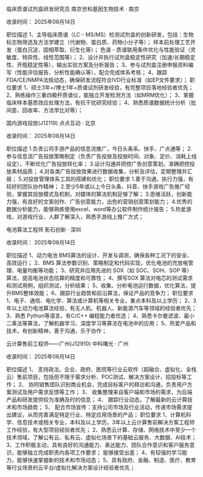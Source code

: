 临床质谱试剂盒研发研究员
南京世和基因生物技术 · 南京

收录时间： 2025年08月14日

职位描述
1、主导临床质谱（LC - MS/MS）检测试剂盒的创新研发，包括：生物标志物筛选及方法学建立（代谢物、蛋白质、药物小分子等）；
样本前处理工艺开发（蛋白沉淀、固相萃取、衍生化等）；
色谱 - 质谱联用条件优化与性能验证（灵敏度、特异性、线性范围等）；
2、设计并执行试剂盒稳定性研究（加速/长期稳定性、开瓶稳定性等），输出实验方案及分析报告；
3、参与试剂盒注册申报资料编写（性能评估报告、分析性能确认等），配合完成体系考核；
4、跟踪FDA/CE/NMPA法规动态，确保研发流程符合IVD行业标准（如EP文件要求）；
职位要求
1、硕士3年+/博士1年+质谱试剂研发经验，有完整项目落地经验者优先；
2、熟练操作三重四极杆质谱仪，能独立开发检测方法（如MRM优化）；
3、掌握临床样本基质效应处理方法，有抗干扰研究经验；
4、熟悉质谱数据统计分析（批间差、回收率、方法学比对等）；


国内游戏投放(J12119)
点点互动 · 北京

收录时间： 2025年08月14日

职位描述
1.负责公司手游产品的信息流推广，今日头条系、快手、广点通等；
2.参与信息流广告投放策略制定（负责广告投放及投放时间、对象、定价、消耗上线设定），不断优化广告投放转化率；
3.设计沟通并把控广告创意策划，准确把控投放素材品质；
4.对各类广告投放效果进行数据收集，分析及评估，定期整理并汇报；
5.对投放管理体系工具的搭建和优化；
职位要求
1.善于沟通，执行力强，有较好的团队协作精神；
2.至少5年或以上今日头条、抖音、快手游戏广告推广经验，掌握其投放模式及机制，对媒体的算法机制足够了解；
3.思维活跃，创新能力强，有良好的文案创作、广告创意能力，出色的营销创意策划能力；
4.优秀的数据分析能力，能够熟练使用excel、word等办公软件制作统计报告；
5.热爱游戏，对游戏行业、人群了解深入，熟悉手游线上推广方式；


电池算法工程师
影石创新 · 深圳

收录时间： 2025年08月14日

职位描述
1、动力电池 BMS算法的设计、开发与调测，确保各种工况下的安全、高效运行；
2、BMS 算法参数识别、策略制定和代码实现，优化电池的充放电管理、电量均衡等功能；
3、研究并应用先进的 SOX（如 SOC、SOH、SOP 等）算法，提高电池状态估算的精度和可靠性；
4、撰写SOX 算法对电芯的测试需求和测试用例，组织测试，分析结果；
5、收集、分析电池运行数据，优化算法，提升BMS整体效能；
6、跟踪行业趋势和前沿算法，保证产品的竞争力；
职位要求
1、电子、通信、电化学、算法或计算机等相关专业，重点本科及以上学历；
2、3年以上动力电池算法经验，有无人机、机器人、新能源汽车等领域的经验者优先；
3、熟悉 Python等语言，有C/C++ 编程能力者优选；
4、熟悉卡尔曼滤波、最小二乘法等算法，了解机器学习、深度学习等算法在电池中的应用；
5、热爱产品和技术，有创新精神，善于沟通，乐于协作；


云计算售前工程师——广州(J12910)
中科曙光 · 广州

收录时间： 2025年08月14日

职位描述
1、 支持政法、企业、政府、医院等行业云软件（超融合、虚拟化、全栈云）售前项目，包括但不限于需求分析、POC测试、解决方案设计、招投标等工作；
2、 协同销售团队识别商业机会，完成目标客户的拜访和沟通，负责用户方案测试及用户需求反馈等工作；
3、 收集整理来自客户端和市场的需求，为后端产品和研发提供较为准确及时的信息；
4、 跟踪行业动态，了解最新的云计算技术和市场趋势；
5、 配合市场宣传：支持公司市场及行业活动，传递市场需求提出建议，从而完善满足特定行业、特定应用场景的产品；
职位要求
1、计算机科学、信息技术或相关专业，本科及以上学历，3年以上云计算售前解决方案工程师工作经验，有大型项目经验者优先；
2、熟悉云计算、存储、网络技术中至少一个技术领域，了解公有云、私有云、虚拟化场景下的基础云服务、大数据、AI技术；
3、工作积极主动，具有良好的沟通能力、表达能力、团队合作意识和客户服务意识，能够独立完成职责内各项工作要求；
能够接受出差；
4、有较强的学习能力，能够快速掌握新的技术和市场动态；
5、具有政府、金融、制造、医疗、教育等行业场景的云平台/虚拟化解决方案设计经验者优先；


